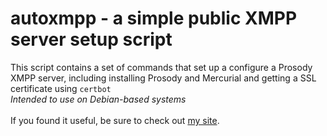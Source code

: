 # autoxmpp - a simple public XMPP server setup script
This script contains a set of commands that set up a configure a Prosody XMPP server, including installing Prosody and Mercurial and getting a SSL certificate using `certbot`\
*Intended to use on Debian-based systems*\
\
If you found it useful, be sure to check out [my site](https://2006.digital).
